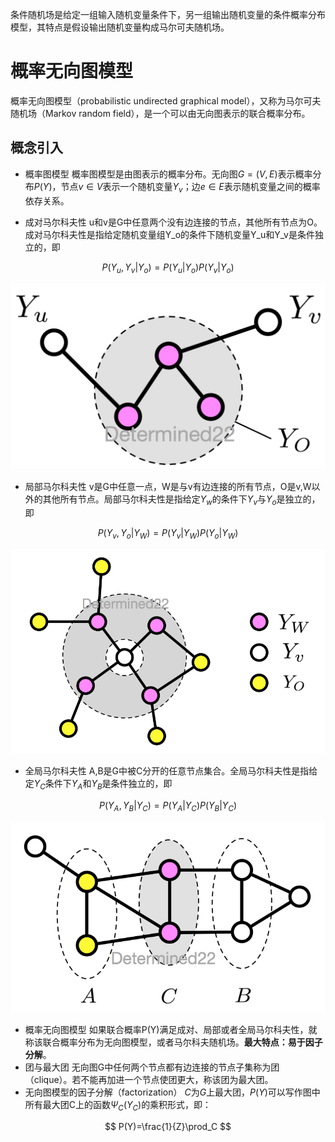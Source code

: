 条件随机场是给定一组输入随机变量条件下，另一组输出随机变量的条件概率分布模型，其特点是假设输出随机变量构成马尔可夫随机场。

# 概率无向图模型

概率无向图模型（probabilistic undirected graphical model），又称为马尔可夫随机场（Markov random field），是一个可以由无向图表示的联合概率分布。

## 概念引入

- 概率图模型 概率图模型是由图表示的概率分布。无向图$G=(V,E)$表示概率分布$P(Y)$，节点$v \in V$表示一个随机变量$Y_v$；边$e \in E$表示随机变量之间的概率依存关系。

- 成对马尔科夫性 u和v是G中任意两个没有边连接的节点，其他所有节点为O。成对马尔科夫性是指给定随机变量组Y_o的条件下随机变量Y_u和Y_v是条件独立的，即

$$
P(Y_u,Y_v|Y_o)=P(Y_u|Y_o)P(Y_v|Y_o)
$$

![pairwiseMarkovproperty](../img/ML/pairwiseMarkovproperty.png)

- 局部马尔科夫性 v是G中任意一点，W是与v有边连接的所有节点，O是v,W以外的其他所有节点。局部马尔科夫性是指给定$Y_w$的条件下$Y_v$与$Y_o$是独立的，即

$$
P(Y_v,Y_o|Y_W)=P(Y_v|Y_W)P(Y_o|Y_W)
$$



![localMarkovproperty](../img/ML/localMarkovproperty.png)

- 全局马尔科夫性 A,B是G中被C分开的任意节点集合。全局马尔科夫性是指给定$Y_C$条件下$Y_A$和$Y_B$是条件独立的，即

$$
P(Y_A,Y_B|Y_C)=P(Y_A|Y_C)P(Y_B|Y_C)
$$



![globalMarkovproperty](../img/ML/globalMarkovproperty.png)

- 概率无向图模型 如果联合概率P(Y)满足成对、局部或者全局马尔科夫性，就称该联合概率分布为无向图模型，或者马尔科夫随机场。**最大特点：易于因子分解**。
- 团与最大团 无向图G中任何两个节点都有边连接的节点子集称为团（clique）。若不能再加进一个节点使团更大，称该团为最大团。
- 无向图模型的因子分解（factorization） $C$为$G$上最大团，$P(Y)$可以写作图中所有最大团C上的函数$Ψ_C(Y_C)$的乘积形式，即：

$$
P(Y)=\frac{1}{Z}\prod_C
$$































